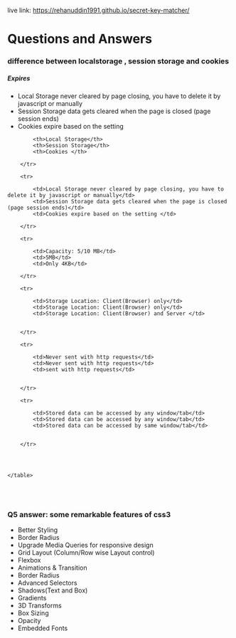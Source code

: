 live link: https://rehanuddin1991.github.io/secret-key-matcher/

<h1>Questions and Answers </h1>

<h3>difference between localstorage , session storage and cookies</h3>
<h5> Expires</h5>
<ul>
			<li>Local Storage never cleared by page closing, you have to delete it by javascript or manually</li>
			<li>Session Storage data gets cleared when the page is closed (page session ends)</li>
			<li>Cookies expire based on the setting </li>

</ul>
	<table>
		<tr>
			 
			<th>Local Storage</th>
			<th>Session Storage</th>
			<th>Cookies </th>

		</tr>

		<tr>
			 
			<td>Local Storage never cleared by page closing, you have to delete it by javascript or manually</td>
			<td>Session Storage data gets cleared when the page is closed (page session ends)</td>
			<td>Cookies expire based on the setting </td>

		</tr>

		<tr>
			 
			<td>Capacity: 5/10 MB</td>
			<td>5MB</td>
			<td>Only 4KB</td>

		</tr>

		<tr>
			 
			<td>Storage Location: Client(Browser) only</td>
			<td>Storage Location: Client(Browser) only</td>			
			<td>Storage Location: Client(Browser) and Server </td>
			 

		</tr>

		<tr>
			 
			<td>Never sent with http requests</td>
			<td>Never sent with http requests</td>
			<td>sent with http requests</td>			
			 

		</tr>

		<tr>
			 
			<td>Stored data can be accessed by any window/tab</td>
			<td>Stored data can be accessed by any window/tab</td>
			<td>Stored data can be accessed by same window/tab</td>
			 

		</tr>




	</table>
<br>
<br>
<h3>Q5 answer: some remarkable features of css3 </h3>
<ul>
	<li>Better Styling</li>
	<li>Border Radius</li>
	<li>Upgrade Media Queries for responsive design</li>
	<li>Grid Layout (Column/Row wise Layout control)</li>
	<li>Flexbox</li>
	<li>Animations & Transition</li>
	<li>Border Radius</li>
	<li>Advanced Selectors</li>
	<li>Shadows(Text and Box)</li>
	<li>Gradients</li>
	<li>3D Transforms </li>
	<li>Box Sizing</li>
	<li>Opacity</li>
	<li>Embedded Fonts</li>

</ul>
